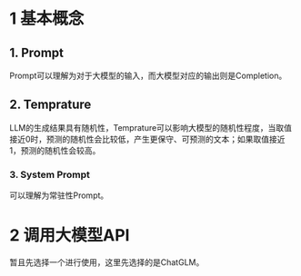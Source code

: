 # 1 基本概念
## 1. Prompt
Prompt可以理解为对于大模型的输入，而大模型对应的输出则是Completion。
## 2. Temprature
LLM的生成结果具有随机性，Temprature可以影响大模型的随机性程度，当取值接近0时，预测的随机性会比较低，产生更保守、可预测的文本；如果取值接近1，预测的随机性会较高。
### 3. System Prompt
可以理解为常驻性Prompt。
# 2 调用大模型API
暂且先选择一个进行使用，这里先选择的是ChatGLM。
